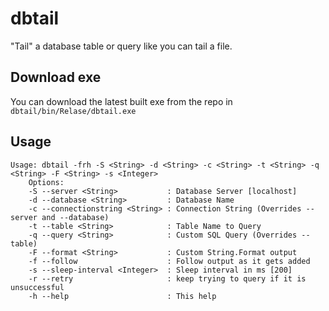 # dbtail
"Tail" a database table or query like you can tail a file.

## Download exe
You can download the latest built exe from the repo in `dbtail/bin/Relase/dbtail.exe`

## Usage

    Usage: dbtail -frh -S <String> -d <String> -c <String> -t <String> -q <String> -F <String> -s <Integer>
        Options:
        -S --server <String>           : Database Server [localhost]
        -d --database <String>         : Database Name
        -c --connectionstring <String> : Connection String (Overrides --server and --database)
        -t --table <String>            : Table Name to Query
        -q --query <String>            : Custom SQL Query (Overrides --table)
        -F --format <String>           : Custom String.Format output
        -f --follow                    : Follow output as it gets added
        -s --sleep-interval <Integer>  : Sleep interval in ms [200]
        -r --retry                     : keep trying to query if it is unsuccessful
        -h --help                      : This help
